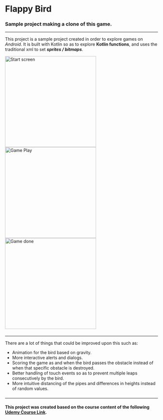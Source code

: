# Flappy Bird

### Sample project making a clone of this game.
---

This project is a sample project created in order to explore games on _Android_.
It is built with Kotlin so as to explore **Kotlin functions**, and uses the traditional xml to set _**sprites / bitmaps**_.

<img width="300" alt="Start screen" src="https://user-images.githubusercontent.com/66347669/220912348-769c3f16-5157-4bbf-aef4-a94605dc4b8b.png">           <img width="300" alt="Game Play" src="https://user-images.githubusercontent.com/66347669/220912385-40330932-cd90-4957-b29d-cc52d0b44575.png">            <img width="300" alt="Game done" src="https://user-images.githubusercontent.com/66347669/220912379-9ea910e2-e773-449a-8094-bc0a35fc681d.png">

### 
---

There are a lot of things that could be improved upon this such as:
  * Animation for the bird based on gravity.
  * More interactive alerts and dialogs.
  * Scoring the game as and when the bird passes the obstacle instead of when that specific obstacle is destroyed.
  * Better handling of touch events so as to prevent multiple leaps consecutively by the bird.
  * More intuitive distancing of the pipes and differences in heights instead of random values.
  
### 
---
  
#### This project was created based on the course content of the following [Udemy Course Link](https://www.udemy.com/share/1025q23@Hq_OAAiHgPmyyuAxXer5p-_U_E2O-AkG42obtMZpvWTCXuxQifAt2bRKcx6NJcTO6w==/).
